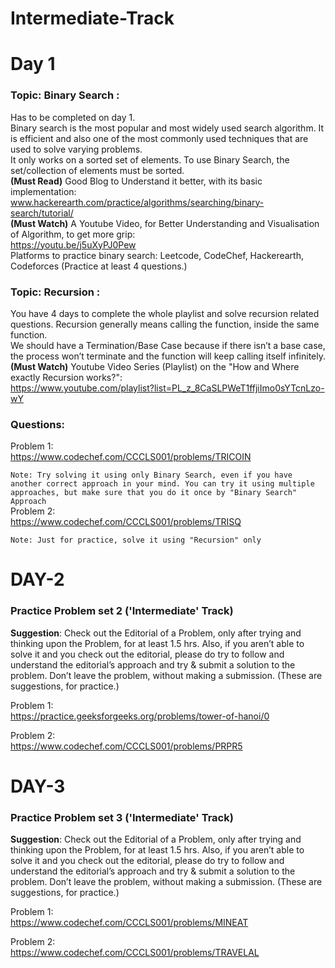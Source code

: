 # Intermediate-Track
# Day 1
### Topic: Binary Search :<br/>
Has to be completed on day 1. <br/>
Binary search is the most popular and most widely used search algorithm. It is efficient and also one of the most commonly used techniques that are used to solve varying problems. <br/>
It only works on a sorted set of elements. To use Binary Search, the set/collection of elements must be sorted.
<br/>**(Must Read)** Good Blog to Understand it better, with its basic implementation:<br/>
www.hackerearth.com/practice/algorithms/searching/binary-search/tutorial/ 
<br/>**(Must Watch)** A Youtube Video, for Better Understanding and Visualisation of Algorithm, to get  more grip:<br/> https://youtu.be/j5uXyPJ0Pew
<br/>Platforms to practice binary search: Leetcode, CodeChef, Hackerearth, Codeforces (Practice at least 4 questions.)<br/>

### Topic: Recursion  : <br/>
You have 4 days to complete the whole playlist and solve recursion related questions. 
Recursion generally means calling the function, inside the same function. <br>
We should have a Termination/Base Case because if there isn’t a base case, the process won’t terminate and the function will keep calling itself infinitely. 
<br/>**(Must Watch)** Youtube Video Series (Playlist) on the "How and Where exactly Recursion  works?":<br/> https://www.youtube.com/playlist?list=PL_z_8CaSLPWeT1ffjiImo0sYTcnLzo-wY
### Questions:
Problem 1: <br/> https://www.codechef.com/CCCLS001/problems/TRICOIN <br/>

``` Note: Try solving it using only Binary Search, even if you have another correct approach in your mind. You can try it using multiple approaches, but make sure that you do it once by "Binary Search" Approach ``` <br/>
Problem 2:<br/>  https://www.codechef.com/CCCLS001/problems/TRISQ <br/>

``` Note: Just for practice, solve it using "Recursion" only ```

# DAY-2
### Practice Problem set 2 ('Intermediate' Track) 

**Suggestion**: Check out the Editorial of a Problem, only after trying and thinking upon the Problem, for at least 1.5 hrs. Also, if you aren’t able to solve it and you check out the editorial, please do try to follow and understand the editorial’s approach and try & submit a solution to the problem. Don’t leave the problem,  without making a submission. (These are suggestions, for practice.) 

Problem 1: <br/>
https://practice.geeksforgeeks.org/problems/tower-of-hanoi/0 <br/>

Problem 2: <br/> 
https://www.codechef.com/CCCLS001/problems/PRPR5 

# DAY-3
### Practice Problem set 3 ('Intermediate' Track) 

**Suggestion**: Check out the Editorial of a Problem, only after trying and thinking upon the Problem, for at least 1.5 hrs. Also, if you aren’t able to solve it and you check out the editorial, please do try to follow and understand the editorial’s approach and try & submit a solution to the problem. Don’t leave the problem,  without making a submission. (These are suggestions, for practice.) 

Problem 1: <br/>
https://www.codechef.com/CCCLS001/problems/MINEAT <br/>

Problem 2: <br/>
https://www.codechef.com/CCCLS001/problems/TRAVELAL
